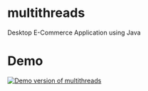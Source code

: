# multithreads
Desktop E-Commerce Application using Java

# Demo
[![Demo version of multithreads](https://github.com/user-attachments/assets/47053064-9722-45e6-b9a1-d7c80098e551)](https://www.youtube.com/watch?v=ohG642sTBnI)